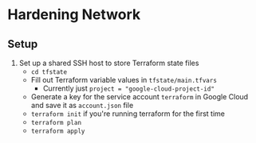 # Hardening Network
## Setup

1) Set up a shared SSH host to store Terraform state files
    * `cd tfstate`
    * Fill out Terraform variable values in `tfstate/main.tfvars`
        * Currently just `project = "google-cloud-project-id"`
    * Generate a key for the service account `terraform` in Google Cloud and save it as `account.json` file
    * `terraform init` if you're running terraform for the first time
    * `terraform plan`
    * `terraform apply`
